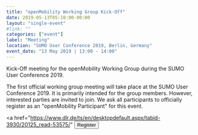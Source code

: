```yaml
---
title: "openMobility Working Group Kick-Off"
date: 2019-05-13T05:10:00-00:00
layout: "single-event"
#link: ""
categories: ["event"]
label: "Meeting"
location: "SUMO User Conference 2019, Berlin, Germany"
event_date: "13 May 2019 | 13:00 - 14:00"
---
```

Kick-Off meeting for the openMobility Working Group during the SUMO User Conference 2019.

<!--more-->

The first official working group meeting will take place at the SUMO User Conference 2019. It is primarily intended for the group members. However, interested parties are invited to join. We ask all participants to officially register as an "openMobility Participant" for this event.

<a href="https://www.dlr.de/ts/en/desktopdefault.aspx/tabid-3930/20125_read-53575/" <button type="button" class="btn btn-primary btn-bg">Register</button></a>